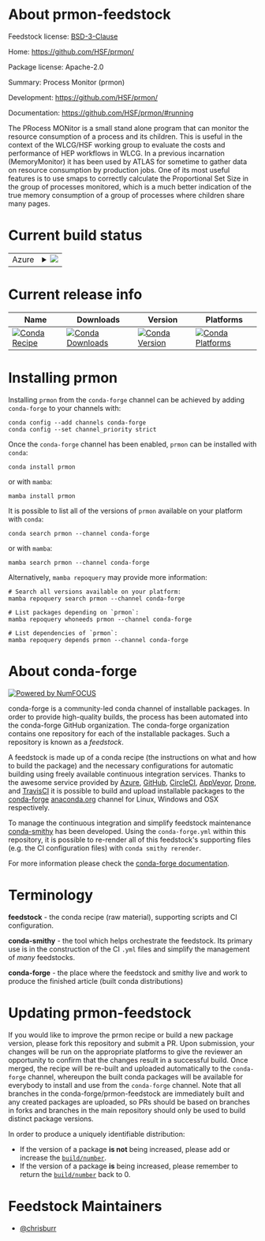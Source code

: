 About prmon-feedstock
=====================

Feedstock license: [BSD-3-Clause](https://github.com/conda-forge/prmon-feedstock/blob/main/LICENSE.txt)

Home: https://github.com/HSF/prmon/

Package license: Apache-2.0

Summary: Process Monitor (prmon)

Development: https://github.com/HSF/prmon/

Documentation: https://github.com/HSF/prmon/#running

The PRocess MONitor is a small stand alone program that can monitor the
resource consumption of a process and its children. This is useful in the
context of the WLCG/HSF working group to evaluate the costs and performance
of HEP workflows in WLCG. In a previous incarnation (MemoryMonitor) it has
been used by ATLAS for sometime to gather data on resource consumption by
production jobs. One of its most useful features is to use smaps to
correctly calculate the Proportional Set Size in the group of processes
monitored, which is a much better indication of the true memory consumption
of a group of processes where children share many pages.


Current build status
====================


<table>
    
  <tr>
    <td>Azure</td>
    <td>
      <details>
        <summary>
          <a href="https://dev.azure.com/conda-forge/feedstock-builds/_build/latest?definitionId=10432&branchName=main">
            <img src="https://dev.azure.com/conda-forge/feedstock-builds/_apis/build/status/prmon-feedstock?branchName=main">
          </a>
        </summary>
        <table>
          <thead><tr><th>Variant</th><th>Status</th></tr></thead>
          <tbody><tr>
              <td>linux_64</td>
              <td>
                <a href="https://dev.azure.com/conda-forge/feedstock-builds/_build/latest?definitionId=10432&branchName=main">
                  <img src="https://dev.azure.com/conda-forge/feedstock-builds/_apis/build/status/prmon-feedstock?branchName=main&jobName=linux&configuration=linux%20linux_64_" alt="variant">
                </a>
              </td>
            </tr><tr>
              <td>linux_aarch64</td>
              <td>
                <a href="https://dev.azure.com/conda-forge/feedstock-builds/_build/latest?definitionId=10432&branchName=main">
                  <img src="https://dev.azure.com/conda-forge/feedstock-builds/_apis/build/status/prmon-feedstock?branchName=main&jobName=linux&configuration=linux%20linux_aarch64_" alt="variant">
                </a>
              </td>
            </tr><tr>
              <td>linux_ppc64le</td>
              <td>
                <a href="https://dev.azure.com/conda-forge/feedstock-builds/_build/latest?definitionId=10432&branchName=main">
                  <img src="https://dev.azure.com/conda-forge/feedstock-builds/_apis/build/status/prmon-feedstock?branchName=main&jobName=linux&configuration=linux%20linux_ppc64le_" alt="variant">
                </a>
              </td>
            </tr>
          </tbody>
        </table>
      </details>
    </td>
  </tr>
</table>

Current release info
====================

| Name | Downloads | Version | Platforms |
| --- | --- | --- | --- |
| [![Conda Recipe](https://img.shields.io/badge/recipe-prmon-green.svg)](https://anaconda.org/conda-forge/prmon) | [![Conda Downloads](https://img.shields.io/conda/dn/conda-forge/prmon.svg)](https://anaconda.org/conda-forge/prmon) | [![Conda Version](https://img.shields.io/conda/vn/conda-forge/prmon.svg)](https://anaconda.org/conda-forge/prmon) | [![Conda Platforms](https://img.shields.io/conda/pn/conda-forge/prmon.svg)](https://anaconda.org/conda-forge/prmon) |

Installing prmon
================

Installing `prmon` from the `conda-forge` channel can be achieved by adding `conda-forge` to your channels with:

```
conda config --add channels conda-forge
conda config --set channel_priority strict
```

Once the `conda-forge` channel has been enabled, `prmon` can be installed with `conda`:

```
conda install prmon
```

or with `mamba`:

```
mamba install prmon
```

It is possible to list all of the versions of `prmon` available on your platform with `conda`:

```
conda search prmon --channel conda-forge
```

or with `mamba`:

```
mamba search prmon --channel conda-forge
```

Alternatively, `mamba repoquery` may provide more information:

```
# Search all versions available on your platform:
mamba repoquery search prmon --channel conda-forge

# List packages depending on `prmon`:
mamba repoquery whoneeds prmon --channel conda-forge

# List dependencies of `prmon`:
mamba repoquery depends prmon --channel conda-forge
```


About conda-forge
=================

[![Powered by
NumFOCUS](https://img.shields.io/badge/powered%20by-NumFOCUS-orange.svg?style=flat&colorA=E1523D&colorB=007D8A)](https://numfocus.org)

conda-forge is a community-led conda channel of installable packages.
In order to provide high-quality builds, the process has been automated into the
conda-forge GitHub organization. The conda-forge organization contains one repository
for each of the installable packages. Such a repository is known as a *feedstock*.

A feedstock is made up of a conda recipe (the instructions on what and how to build
the package) and the necessary configurations for automatic building using freely
available continuous integration services. Thanks to the awesome service provided by
[Azure](https://azure.microsoft.com/en-us/services/devops/), [GitHub](https://github.com/),
[CircleCI](https://circleci.com/), [AppVeyor](https://www.appveyor.com/),
[Drone](https://cloud.drone.io/welcome), and [TravisCI](https://travis-ci.com/)
it is possible to build and upload installable packages to the
[conda-forge](https://anaconda.org/conda-forge) [anaconda.org](https://anaconda.org/)
channel for Linux, Windows and OSX respectively.

To manage the continuous integration and simplify feedstock maintenance
[conda-smithy](https://github.com/conda-forge/conda-smithy) has been developed.
Using the ``conda-forge.yml`` within this repository, it is possible to re-render all of
this feedstock's supporting files (e.g. the CI configuration files) with ``conda smithy rerender``.

For more information please check the [conda-forge documentation](https://conda-forge.org/docs/).

Terminology
===========

**feedstock** - the conda recipe (raw material), supporting scripts and CI configuration.

**conda-smithy** - the tool which helps orchestrate the feedstock.
                   Its primary use is in the construction of the CI ``.yml`` files
                   and simplify the management of *many* feedstocks.

**conda-forge** - the place where the feedstock and smithy live and work to
                  produce the finished article (built conda distributions)


Updating prmon-feedstock
========================

If you would like to improve the prmon recipe or build a new
package version, please fork this repository and submit a PR. Upon submission,
your changes will be run on the appropriate platforms to give the reviewer an
opportunity to confirm that the changes result in a successful build. Once
merged, the recipe will be re-built and uploaded automatically to the
`conda-forge` channel, whereupon the built conda packages will be available for
everybody to install and use from the `conda-forge` channel.
Note that all branches in the conda-forge/prmon-feedstock are
immediately built and any created packages are uploaded, so PRs should be based
on branches in forks and branches in the main repository should only be used to
build distinct package versions.

In order to produce a uniquely identifiable distribution:
 * If the version of a package **is not** being increased, please add or increase
   the [``build/number``](https://docs.conda.io/projects/conda-build/en/latest/resources/define-metadata.html#build-number-and-string).
 * If the version of a package **is** being increased, please remember to return
   the [``build/number``](https://docs.conda.io/projects/conda-build/en/latest/resources/define-metadata.html#build-number-and-string)
   back to 0.

Feedstock Maintainers
=====================

* [@chrisburr](https://github.com/chrisburr/)

